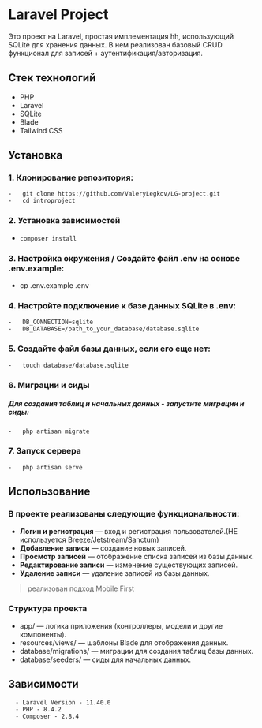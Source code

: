# Laravel Project

Это проект на Laravel, простая имплементация hh, использующий SQLite для хранения данных. В нем реализован базовый CRUD функционал для записей + аутентификация/авторизация.

## Стек технологий

-   PHP
-   Laravel
-   SQLite
-   Blade
-   Tailwind CSS

## Установка

### 1. Клонирование репозитория:

```
-   git clone https://github.com/ValeryLegkov/LG-project.git
-   cd introproject
```

### 2. Установка зависимостей

-   `composer install`

### 3. Настройка окружения / Создайте файл .env на основе .env.example:

-   cp .env.example .env

### 4. Настройте подключение к базе данных SQLite в .env:

```
-   DB_CONNECTION=sqlite
-   DB_DATABASE=/path_to_your_database/database.sqlite
```

### 5. Создайте файл базы данных, если его еще нет:

```
-   touch database/database.sqlite
```

### 6. Миграции и сиды

##### Для создания таблиц и начальных данных - запустите миграции и сиды:

```
-   php artisan migrate
```

### 7. Запуск сервера

```
-   php artisan serve
```

## Использование

### В проекте реализованы следующие функциональности:

-   **Логин и регистрация** — вход и регистрация пользователей.(НЕ используется Breeze/Jetstream/Sanctum)
-   **Добавление записи** — создание новых записей.
-   **Просмотр записей** — отображение списка записей из базы данных.
-   **Редактирование записи** — изменение существующих записей.
-   **Удаление записи** — удаление записей из базы данных.

> реализован подход Mobile First

### Структура проекта

-   app/ — логика приложения (контроллеры, модели и другие компоненты).
-   resources/views/ — шаблоны Blade для отображения данных.
-   database/migrations/ — миграции для создания таблиц базы данных.
-   database/seeders/ — сиды для начальных данных.

## Зависимости

```
  - Laravel Version - 11.40.0
  - PHP - 8.4.2
  - Composer - 2.8.4
```
